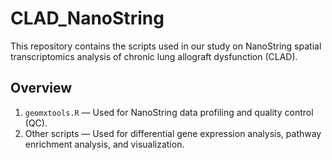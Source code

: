 # CLAD_NanoString
This repository contains the scripts used in our study on NanoString spatial transcriptomics analysis of chronic lung allograft dysfunction (CLAD).

## Overview

1. `geomxtools.R` — Used for NanoString data profiling and quality control (QC).
2. Other scripts — Used for differential gene expression analysis, pathway enrichment analysis, and visualization.
